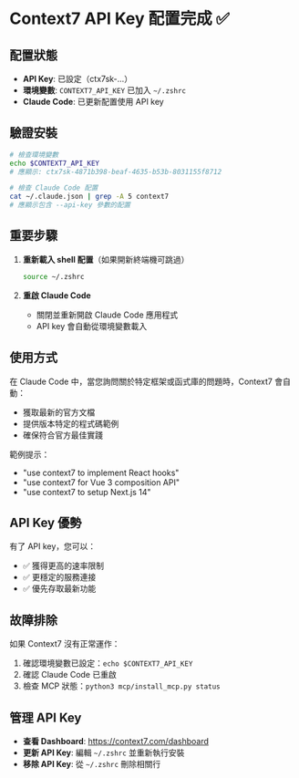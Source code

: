 # Context7 API Key 配置完成 ✅

## 配置狀態
- **API Key**: 已設定（ctx7sk-...）
- **環境變數**: `CONTEXT7_API_KEY` 已加入 `~/.zshrc`
- **Claude Code**: 已更新配置使用 API key

## 驗證安裝
```bash
# 檢查環境變數
echo $CONTEXT7_API_KEY
# 應顯示: ctx7sk-4871b398-beaf-4635-b53b-8031155f8712

# 檢查 Claude Code 配置
cat ~/.claude.json | grep -A 5 context7
# 應顯示包含 --api-key 參數的配置
```

## 重要步驟
1. **重新載入 shell 配置**（如果開新終端機可跳過）
   ```bash
   source ~/.zshrc
   ```

2. **重啟 Claude Code**
   - 關閉並重新開啟 Claude Code 應用程式
   - API key 會自動從環境變數載入

## 使用方式
在 Claude Code 中，當您詢問關於特定框架或函式庫的問題時，Context7 會自動：
- 獲取最新的官方文檔
- 提供版本特定的程式碼範例
- 確保符合官方最佳實踐

範例提示：
- "use context7 to implement React hooks"
- "use context7 for Vue 3 composition API"
- "use context7 to setup Next.js 14"

## API Key 優勢
有了 API key，您可以：
- ✅ 獲得更高的速率限制
- ✅ 更穩定的服務連接
- ✅ 優先存取最新功能

## 故障排除
如果 Context7 沒有正常運作：
1. 確認環境變數已設定：`echo $CONTEXT7_API_KEY`
2. 確認 Claude Code 已重啟
3. 檢查 MCP 狀態：`python3 mcp/install_mcp.py status`

## 管理 API Key
- **查看 Dashboard**: https://context7.com/dashboard
- **更新 API Key**: 編輯 `~/.zshrc` 並重新執行安裝
- **移除 API Key**: 從 `~/.zshrc` 刪除相關行